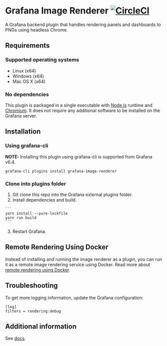 # Grafana Image Renderer [![CircleCI](https://circleci.com/gh/grafana/grafana-image-renderer.svg?style=svg)](https://circleci.com/gh/grafana/grafana-image-renderer)

A Grafana backend plugin that handles rendering panels and dashboards to PNGs using headless Chrome.

## Requirements

### Supported operating systems

- Linux (x64)
- Windows (x64)
- Mac OS X (x64)

### No dependencies

This plugin is packaged in a single executable with [Node.js](https://nodejs.org/) runtime and [Chromium](https://www.chromium.org/Home). It does not require any additional software to be installed on the Grafana server.

## Installation

### Using grafana-cli

**NOTE:** Installing this plugin using grafana-cli is supported from Grafana v6.4.

```
grafana-cli plugins install grafana-image-renderer
```

### Clone into plugins folder

1. Git clone this repo into the Grafana external plugins folder.
2. Install dependencies and build.
<!--- Wait, what? You said in the No dependencies section that there were no dependencies. --->

    ```
    yarn install --pure-lockfile
    yarn run build
    ```

3. Restart Grafana.

## Remote Rendering Using Docker

Instead of installing and running the image renderer as a plugin, you can run it as a remote image rendering service using Docker. Read more about [remote rendering using Docker](https://github.com/grafana/grafana-image-renderer/blob/master/docs/remote_rendering_using_docker.md).

## Troubleshooting

To get more logging information, update the Grafana configuration:

```
[log]
filters = rendering:debug
```

## Additional information

See [docs](https://github.com/grafana/grafana-image-renderer/blob/master/docs/index.md).
